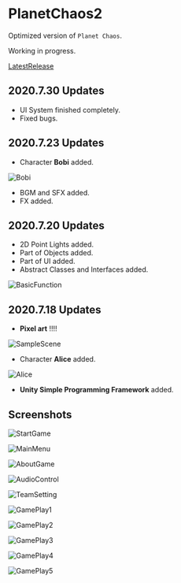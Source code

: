 # PlanetChaos2
Optimized version of `Planet Chaos`.

Working in progress.

[LatestRelease](https://github.com/GeniusGameStudio/PlanetChaos2/releases/tag/0.1)



## 2020.7.30 Updates

- UI System finished completely.
- Fixed bugs.



## 2020.7.23 Updates

- Character **Bobi** added.

![Bobi](https://github.com/GeniusGameStudio/PlanetChaos2/blob/master/Screenshots/Bobi.png?raw=true)

- BGM and SFX added.
- FX added.



## 2020.7.20 Updates

- 2D Point Lights added.
- Part of Objects added.
- Part of UI added.
- Abstract Classes and Interfaces added.



![BasicFunction](https://github.com/GeniusGameStudio/PlanetChaos2/blob/master/Screenshots/BasicFunction.png?raw=true)



## 2020.7.18 Updates

- **Pixel art**  !!!!

![SampleScene](https://github.com/GeniusGameStudio/PlanetChaos2/blob/master/Screenshots/SampleScene.png?raw=true)

- Character **Alice** added.

![Alice](https://github.com/GeniusGameStudio/PlanetChaos2/blob/master/Screenshots/Alice.png?raw=true)

- **Unity Simple Programming Framework** added.

## Screenshots

![StartGame](https://github.com/GeniusGameStudio/PlanetChaos2/blob/master/Screenshots/StartGame.png?raw=true)

![MainMenu](https://github.com/GeniusGameStudio/PlanetChaos2/blob/master/Screenshots/MainMenu.png?raw=true)

![AboutGame](https://github.com/GeniusGameStudio/PlanetChaos2/blob/master/Screenshots/AboutGame.png?raw=true)

![AudioControl](https://github.com/GeniusGameStudio/PlanetChaos2/blob/master/Screenshots/AudioControl.png?raw=true)

![TeamSetting](https://github.com/GeniusGameStudio/PlanetChaos2/blob/master/Screenshots/TeamSetting.png?raw=true)

![GamePlay1](https://github.com/GeniusGameStudio/PlanetChaos2/blob/master/Screenshots/GamePlay1.png?raw=true)

![GamePlay2](https://github.com/GeniusGameStudio/PlanetChaos2/blob/master/Screenshots/GamePlay2.png?raw=true)

![GamePlay3](https://github.com/GeniusGameStudio/PlanetChaos2/blob/master/Screenshots/GamePlay3.png?raw=true)

![GamePlay4](https://github.com/GeniusGameStudio/PlanetChaos2/blob/master/Screenshots/GamePlay4.png?raw=true)

![GamePlay5](https://github.com/GeniusGameStudio/PlanetChaos2/blob/master/Screenshots/GamePlay5.png?raw=true)
